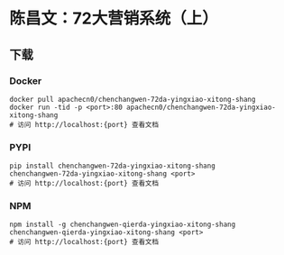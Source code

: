 # 陈昌文：72大营销系统（上）

## 下载

### Docker

```
docker pull apachecn0/chenchangwen-72da-yingxiao-xitong-shang
docker run -tid -p <port>:80 apachecn0/chenchangwen-72da-yingxiao-xitong-shang
# 访问 http://localhost:{port} 查看文档
```

### PYPI

```
pip install chenchangwen-72da-yingxiao-xitong-shang
chenchangwen-72da-yingxiao-xitong-shang <port>
# 访问 http://localhost:{port} 查看文档
```

### NPM

```
npm install -g chenchangwen-qierda-yingxiao-xitong-shang
chenchangwen-qierda-yingxiao-xitong-shang <port>
# 访问 http://localhost:{port} 查看文档
```